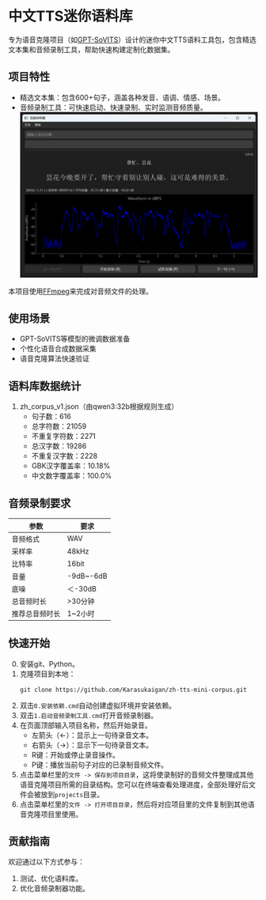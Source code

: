 # 中文TTS迷你语料库

专为语音克隆项目（如[GPT-SoVITS](https://github.com/RVC-Boss/GPT-SoVITS)）设计的迷你中文TTS语料工具包，包含精选文本集和音频录制工具，帮助快速构建定制化数据集。

## 项目特性

- 精选文本集：包含600+句子，涵盖各种发音、语调、情感、场景。
- 音频录制工具：可快速启动、快速录制、实时监测音频质量。
![音频录制器](./src/音频录制器截图.png)

本项目使用[FFmpeg](https://github.com/FFmpeg/FFmpeg)来完成对音频文件的处理。

## 使用场景

- GPT-SoVITS等模型的微调数据准备
- 个性化语音合成数据采集
- 语音克隆算法快速验证

## 语料库数据统计

1. zh_corpus_v1.json（由qwen3:32b根据规则生成）
    - 句子数：616
    - 总字符数：21059
    - 不重复字符数：2271
    - 总汉字数：19286
    - 不重复汉字数：2228
    - GBK汉字覆盖率：10.18%
    - 中文数字覆盖率：100.0%
    
## 音频录制要求

| 参数 | 要求 |
|---|---|
| 音频格式 | WAV |
| 采样率 | 48kHz |
| 比特率 | 16bit |
| 音量 | -9dB~-6dB |
| 底噪 | ＜-30dB |
| 总音频时长 | >30分钟 |
| 推荐总音频时长 | 1~2小时 |

## 快速开始

0. 安装git、Python。
1. 克隆项目到本地：  
    ```
    git clone https://github.com/Karasukaigan/zh-tts-mini-corpus.git
    ```
2. 双击`0.安装依赖.cmd`自动创建虚拟环境并安装依赖。
3. 双击`1.启动音频录制工具.cmd`打开音频录制器。
4. 在页面顶部输入项目名称，然后开始录音。  
    - 左箭头（←）：显示上一句待录音文本。
    - 右箭头（→）：显示下一句待录音文本。
    - R键：开始或停止录音操作。
    - P键：播放当前句子对应的已录制音频文件。
5. 点击菜单栏里的`文件 -> 保存到项目目录`，这将使录制好的音频文件整理成其他语音克隆项目所需的目录结构。您可以在终端查看处理进度，全部处理好后文件会被放到`projects`目录。
6. 点击菜单栏里的`文件 -> 打开项目目录`，然后将对应项目里的文件复制到其他语音克隆项目里使用。  

## 贡献指南

欢迎通过以下方式参与：
1. 测试、优化语料库。
2. 优化音频录制器功能。
